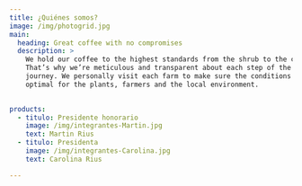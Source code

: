 ```yaml
---
title: ¿Quiénes somos?
image: /img/photogrid.jpg
main:
  heading: Great coffee with no compromises
  description: >
    We hold our coffee to the highest standards from the shrub to the cup.
    That’s why we’re meticulous and transparent about each step of the coffee’s
    journey. We personally visit each farm to make sure the conditions are
    optimal for the plants, farmers and the local environment.

  
products:
  - titulo: Presidente honorario
    image: /img/integrantes-Martin.jpg
    text: Martin Rius
  - titulo: Presidenta 
    image: /img/integrantes-Carolina.jpg
    text: Carolina Rius

---
```

